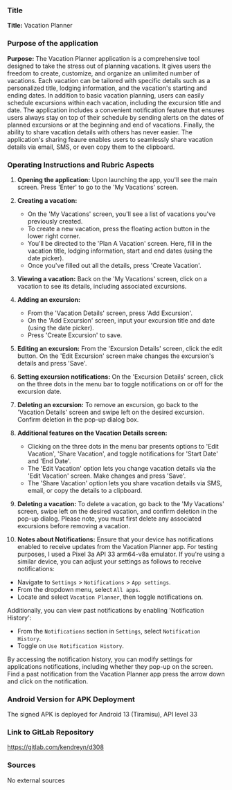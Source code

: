 ### Title

**Title:** Vacation Planner

### Purpose of the application
**Purpose:** The Vacation Planner application is a comprehensive tool designed to take the stress out of planning vacations. It gives users the freedom to create, customize, and organize an unlimited number of vacations. Each vacation can be tailored with specific details such as a personalized title, lodging information, and the vacation's starting and ending dates.
In addition to basic vacation planning, users can easily schedule excursions within each vacation, including the excursion title and date. The application includes a convenient notification feature that ensures users always stay on top of their schedule by sending alerts on the dates of planned excursions or at the beginning and end of vacations.
Finally, the ability to share vacation details with others has never easier. The application's sharing feaure enables users to seamlessly share vacation details via email, SMS, or even copy them to the clipboard.

### Operating Instructions and Rubric Aspects
1. **Opening the application:** Upon launching the app, you'll see the main screen. Press 'Enter' to go to the 'My Vacations' screen.

2. **Creating a vacation:**
    - On the 'My Vacations' screen, you'll see a list of vacations you've previously created.
    - To create a new vacation, press the floating action button in the lower right corner.
    - You'll be directed to the 'Plan A Vacation' screen. Here, fill in the vacation title, lodging information, start and end dates (using the date picker).
    - Once you've filled out all the details, press 'Create Vacation'.

3. **Viewing a vacation:** Back on the 'My Vacations' screen, click on a vacation to see its details, including associated excursions.

4. **Adding an excursion:**
    - From the 'Vacation Details' screen, press 'Add Excursion'.
    - On the 'Add Excursion' screen, input your excursion title and date (using the date picker).
    - Press 'Create Excursion' to save.

5. **Editing an excursion:** From the 'Excursion Details' screen, click the edit button. On the 'Edit Excursion' screen make changes the excursion's details and press 'Save'.

6. **Setting excursion notifications:** On the 'Excursion Details' screen, click on the three dots in the menu bar to toggle notifications on or off for the excursion date.

7. **Deleting an excursion:** To remove an excursion, go back to the 'Vacation Details' screen and swipe left on the desired excursion. Confirm deletion in the pop-up dialog box.

8. **Additional features on the Vacation Details screen:**
    - Clicking on the three dots in the menu bar presents options to 'Edit Vacation', 'Share Vacation', and toggle notifications for 'Start Date' and 'End Date'.
    - The 'Edit Vacation' option lets you change vacation details via the 'Edit Vacation' screen. Make changes and press 'Save'.
    - The 'Share Vacation' option lets you share vacation details via SMS, email, or copy the details to a clipboard.

9. **Deleting a vacation:** To delete a vacation, go back to the 'My Vacations' screen, swipe left on the desired vacation, and confirm deletion in the pop-up dialog. Please note, you must first delete any associated excursions before removing a vacation.

10. **Notes about Notifications:** Ensure that your device has notifications enabled to receive updates from the Vacation Planner app. For testing purposes, I used a Pixel 3a API 33 arm64-v8a emulator. If you're using a similar device, you can adjust your settings as follows to receive notifications:
   - Navigate to `Settings` > `Notifications` > `App settings`.
   - From the dropdown menu, select `All apps`.
   - Locate and select `Vacation Planner`, then toggle notifications on.

Additionally, you can view past notifications by enabling 'Notification History':
- From the `Notifications` section in `Settings`, select `Notification History`.
- Toggle on `Use Notification History`.

By accessing the notification history, you can modify settings for applications notifications, including whether they pop-up on the screen. Find a past notification from the Vacation Planner app press the arrow down and click on the notification.

### Android Version for APK Deployment
The signed APK is deployed for Android 13 (Tiramisu), API level 33

### Link to GitLab Repository
https://gitlab.com/kendreyn/d308

### Sources
No external sources
